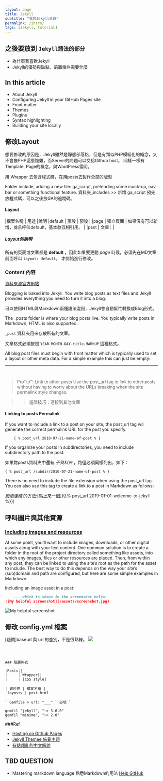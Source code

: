 ```yaml
---
layout: page
title: Jekyll
subtitle: "我的Jekyll目錄"
permalink: /intro/
tags: [Jekyll, tutorial]
---
```


## 之後要放到 `Jekyll語法的部分`
- 為什麼我喜歡Jekyll
- Jekyll的優勢與缺點、前置條件需要什麼


## In this article
- About Jekyll
- Configuring Jekyll in your GitHub Pages site
- Front matter
- Themes
- Plugins
- Syntax highlighting
- Building your site locally


## 修改Layout
想要修改的原因是，Jekyll雖然是靜態部落格，但是有類似PHP模組化的概念，又不會像PHP這麼複雜，而Server的問題可以交給Github host。
同樣一樣有Template, Page的概念，與WordPress雷同。

用 Wrapper 去包含程式碼，在用posts去製作全部的版型


Folder include, adding a new file: ga_script, pretending some mock-up, nav bar or something functional feature.
資料夾_includes >> 新增 ga_script 預先放程式碼，可以之後放GA的追蹤碼。


#### Layout 

|檔案名稱 | 用途       |說明
|default | 預設       | 預設                                         |
|page    | 獨立頁面    | 如果沒有可以新增，並且呼叫default，基本款互相引用。  |
|psot    | 文章       |   |

##### Layout的說明
所有的頁面或文章都是 **default** ，因此如果要更動 *page* 時候，必須先在MD文章前面呼叫 `layout: default`。 才開始進行修改。




### Content 內容
<label class="mylabel">[資料來源官方網站](https://jekyllrb.com/docs/posts/)</label>

<div class="englishcontent">
Blogging is baked into Jekyll. You write blog posts as text files and Jekyll provides everything you need to turn it into a blog.
</div>

可以使用HTML與Markdown兩種語法混用，Jekyll會自動幫忙轉換成Blog形式。

<div class="englishcontent">
    The _posts folder is where your blog posts live. You typically write posts in Markdown, HTML is also supported.
</div>

`_post` 資料夾用來存放所有的文章。

文章格式必須按照 `YEAR-MONTH-DAY-title.MARKUP` 這種格式。

<div class="englishcontent">
All blog post files must begin with front matter which is typically used to set a layout or other meta data. For a simple example this can just be empty:
</div>


---

<br>

> ProTip™: Link to other posts
Use the post_url tag to link to other posts without having to worry about the URLs breaking when the site permalink style changes.

>> 進階技巧：連接到其他文章


#### Linking to posts Permalink
<div class="englishcontent">
If you want to include a link to a post on your site, the post_url tag will generate the correct permalink URL for the post you specify.
</div>

```
    { % post_url 2010-07-21-name-of-post % }
```


<div class="englishcontent">
If you organize your posts in subdirectories, you need to include subdirectory path to the post:
</div>

如果妳posts資料夾中還有 _子資料夾_ ，路徑必須同樣列出，如下：

`{ % post_url /subdir/2010-07-21-name-of-post % }`

<div class="englishcontent">
There is no need to include the file extension when using the post_url tag.
You can also use this tag to create a link to a post in Markdown as follows:
</div>

*創造連結* 的方法:[馬上來一個]({{% post_url 2019-01-01-welcome-to-jekyll %}})


## 呼叫圖片與其他資源
### [Including images and resources](https://jekyllrb.com/docs/posts/#the-posts-folder)
At some point, you’ll want to include images, downloads, or other digital assets along with your text content. One common solution is to create a folder in the root of the project directory called something like assets, into which any images, files or other resources are placed. Then, from within any post, they can be linked to using the site’s root as the path for the asset to include. The best way to do this depends on the way your site’s (sub)domain and path are configured, but here are some simple examples in Markdown:

Including an image asset in a post:

```md 
    ... which is shown in the screenshot below:
![My helpful screenshot](/assets/screenshot.jpg)
```

![My helpful screenshot](/assets/s9OfhzA.jpg)



















## 修改 config.yml 檔案
[疑問]baseurl 與 url 的差別，不是很熟練。
<img src="https://imgur.com/j7Qi1HM.jpg">
```



### 階層格式

|Posts||
|     |	Wrapper||
|     | |CSS style|

| 資料夾 | 檔案名稱 |
_layosts | post.html

` Gemfile > url: "___" ` 必填 `

```

```
gemfil "jekyll", "~> 3.6.0" 
gemfil "minima", "~> 2.0"
````


###Ref
- [Hosting on Github Pages](https://www.youtube.com/watch?v=fqFjuX4VZmU)
- [Jekyll Themee 佈景主題](http://jekyllthemes.org/)
- [有點雜亂的中文解說](http://xareelee.github.io/tech_note/2015/07/23/%E4%BD%BF%E7%94%A8-GitHub-Pages-%E5%92%8C-Jekyll-%E4%BE%86%E5%BB%BA%E7%AB%8B-Blog.html#why_github_pages_and_jekyll)


## TBD QUESTION
- Mastering markdown language 熟悉Markdown的用法
[Help GitHub](https://help.github.com/en/github/working-with-github-pages/about-github-pages-and-jekyll
)



